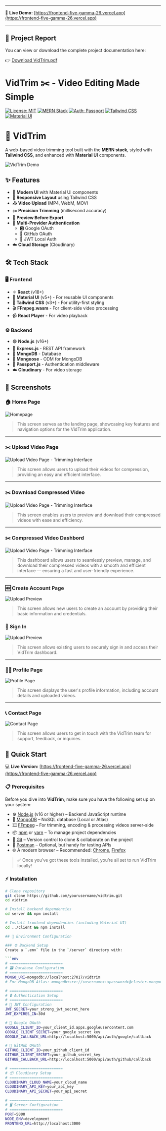 
---

🔗 **Live Demo:** [https://frontend-five-gamma-26.vercel.app](https://frontend-five-gamma-26.vercel.app)

---

## 📄 Project Report

You can view or download the complete project documentation here:

👉 [Download VidTrim.pdf](https://drive.google.com/file/d/1CHzksjEwRcy9g2-vuh6FYMu236oTp9n_/view?usp=drive_link)



# VidTrim ✂️ - Video Editing Made Simple



[![License: MIT](https://img.shields.io/badge/License-MIT-yellow.svg)](https://opensource.org/licenses/MIT)
[![MERN Stack](https://img.shields.io/badge/Stack-MERN-61DAFB?logo=react&logoColor=white)](https://www.mongodb.com/mern-stack)
[![Auth: Passport](https://img.shields.io/badge/Auth-Passport-34E27A?logo=passport&logoColor=white)](https://www.passportjs.org)
[![Tailwind CSS](https://img.shields.io/badge/Style-Tailwind_CSS-38B2AC?logo=tailwind-css&logoColor=white)](https://tailwindcss.com)
[![Material UI](https://img.shields.io/badge/Components-Material_UI-0081CB?logo=mui&logoColor=white)](https://mui.com)


# 🎥 VidTrim

A web-based video trimming tool built with the **MERN stack**, styled with **Tailwind CSS**, and enhanced with **Material UI** components.


![VidTrim Demo](demo.gif) <!-- Replace with actual demo file -->

## ✨ Features
- 🎨 **Modern UI** with Material UI components
- 📱 **Responsive Layout** using Tailwind CSS
- 📤 **Video Upload** (MP4, WebM, MOV)
- ✂️ **Precision Trimming** (millisecond accuracy)
- 👀 **Preview Before Export**
- 🔐 **Multi-Provider Authentication**
  - 🅶 Google OAuth
  - 🐙 GitHub OAuth
  - 🔑 JWT Local Auth
- ☁️ **Cloud Storage** (Cloudinary)

## 🛠️ Tech Stack
### 🖥️ Frontend
- ⚛️ **React** (v18+)
- 🧩 **Material UI** (v5+) - For reusable UI components
- 🎀 **Tailwind CSS** (v3+) - For utility-first styling
- 🎬 **FFmpeg.wasm** - For client-side video processing
- 📹 **React Player** - For video playback

### ⚙️ Backend
- 🟢 **Node.js** (v16+)
- 🚂 **Express.js** - REST API framework
- 🍃 **MongoDB** - Database
- 🐫 **Mongoose** - ODM for MongoDB
- 🔐 **Passport.js** - Authentication middleware
- ☁️ **Cloudinary** - For video storage

## 📸 Screenshots

### 🏠 Home Page
![Homepage](https://github.com/ChandraShekharSaini/ChandraShekharSaini/blob/main/Home_Page.gif)

> This screen serves as the landing page, showcasing key features and navigation options for the VidTrim application.

---

### ✂️ Upload Video Page

![Upload Video Page - Trimming Interface](https://github.com/ChandraShekharSaini/ChandraShekharSaini/blob/main/Compress-Video-Page.jpg)

> This screen allows users to upload their videos for compression, providing an easy and efficient interface.

---

### ✂️ Download Compressed Video

![Upload Video Page - Trimming Interface](https://github.com/ChandraShekharSaini/ChandraShekharSaini/blob/main/Download%20Compressed%20Video%20(1)%20(2).gif)

> This screen enables users to preview and download their compressed videos with ease and efficiency.
---

### ✂️ Compressed Video Dashbord

![Upload Video Page - Trimming Interface](https://github.com/ChandraShekharSaini/ChandraShekharSaini/blob/main/Dashbord.gif)

> This dashboard allows users to seamlessly preview, manage, and download their compressed videos with a smooth and efficient interface — ensuring a fast and user-friendly experience.

---

### 🆕 Create Account Page
![Upload Preview](https://github.com/ChandraShekharSaini/ChandraShekharSaini/blob/main/Sign-up.jpg)

> This screen allows new users to create an account by providing their basic information and credentials.


### 🔐 Sign In
![Upload Preview](https://github.com/ChandraShekharSaini/ChandraShekharSaini/blob/main/Sign-in.jpg)

> This screen allows existing users to securely sign in and access their VidTrim dashboard.

---

### 🙍‍♂️ Profile Page

![Profile Page](https://github.com/ChandraShekharSaini/ChandraShekharSaini/blob/main/Profile.jpg)

> This screen displays the user's profile information, including account details and uploaded videos.

---

### 📞 Contact Page

![Contact Page](https://github.com/ChandraShekharSaini/ChandraShekharSaini/blob/main/Contact.jpg)

> This screen allows users to get in touch with the VidTrim team for support, feedback, or inquiries.




## 🚀 Quick Start

💻 **Live Version:** [https://frontend-five-gamma-26.vercel.app](https://frontend-five-gamma-26.vercel.app)

### 📋 Prerequisites

Before you dive into **VidTrim**, make sure you have the following set up on your system:

- ⚙️ [Node.js](https://nodejs.org/) (v16 or higher) – Backend JavaScript runtime
- 🍃 [MongoDB](https://www.mongodb.com/) – NoSQL database (Local or Atlas)
- 🎞️ [FFmpeg](https://ffmpeg.org/) – For trimming, encoding & processing videos server-side
- 📦 [npm](https://www.npmjs.com/) or [yarn](https://yarnpkg.com/) – To manage project dependencies
- 🧰 [Git](https://git-scm.com/) – Version control to clone & collaborate on the project
- 📮 [Postman](https://www.postman.com/) – Optional, but handy for testing APIs
- 🌐 A modern browser – Recommended: [Chrome](https://www.google.com/chrome/), [Firefox](https://www.mozilla.org/firefox/)

> ✅ Once you’ve got these tools installed, you’re all set to run VidTrim locally!



### ⚡ Installation
```bash
# Clone repository
git clone https://github.com/yourusername/vidtrim.git
cd vidtrim

# Install backend dependencies
cd server && npm install

# Install frontend dependencies (including Material UI)
cd ../client && npm install

## 🔧 Environment Configuration

### ⚙️ Backend Setup
Create a `.env` file in the `/server` directory with:

```env
# ========================
# 🗃️ Database Configuration
# ========================
MONGO_URI=mongodb://localhost:27017/vidtrim
# For MongoDB Atlas: mongodb+srv://<username>:<password>@cluster.mongodb.net/vidtrim

# ========================
# 🔒 Authentication Setup
# ========================
# 🔑 JWT Configuration
JWT_SECRET=your_strong_jwt_secret_here
JWT_EXPIRES_IN=30d

# 🔵 Google OAuth
GOOGLE_CLIENT_ID=your_client_id.apps.googleusercontent.com
GOOGLE_CLIENT_SECRET=your_google_secret_key
GOOGLE_CALLBACK_URL=http://localhost:5000/api/auth/google/callback

# 🐙 GitHub OAuth
GITHUB_CLIENT_ID=your_github_client_id
GITHUB_CLIENT_SECRET=your_github_secret_key
GITHUB_CALLBACK_URL=http://localhost:5000/api/auth/github/callback

# ========================
# 📦 Cloudinary Setup
# ========================
CLOUDINARY_CLOUD_NAME=your_cloud_name
CLOUDINARY_API_KEY=your_api_key
CLOUDINARY_API_SECRET=your_api_secret

# ========================
# 🖥️ Server Configuration
# ========================
PORT=5000
NODE_ENV=development
FRONTEND_URL=http://localhost:3000
